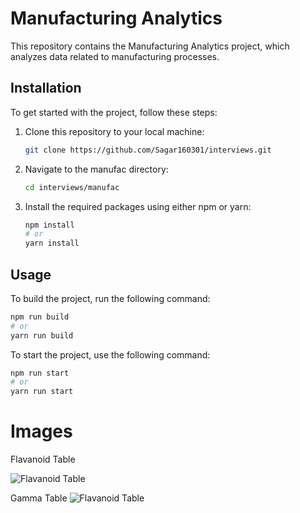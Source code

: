 # Manufacturing Analytics

This repository contains the Manufacturing Analytics project, which analyzes data related to manufacturing processes.

## Installation

To get started with the project, follow these steps:

1. Clone this repository to your local machine:
   ```bash
   git clone https://github.com/Sagar160301/interviews.git
   ```
2. Navigate to the manufac directory:

   ```bash
   cd interviews/manufac
   ```

3. Install the required packages using either npm or yarn:
   ```bash
   npm install
   # or
   yarn install
   ```

## Usage

To build the project, run the following command:

```bash
npm run build
# or
yarn run build
```

To start the project, use the following command:

```bash
npm run start
# or
yarn run start
```

# Images

Flavanoid Table

![Flavanoid Table](/screenshots/Flavanoid.png)

Gamma Table
![Flavanoid Table](/screenshots/Gamma.png)
